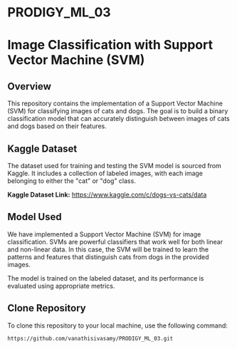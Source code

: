 # PRODIGY_ML_03
# Image Classification with Support Vector Machine (SVM)

## Overview
This repository contains the implementation of a Support Vector Machine (SVM) for classifying images of cats and dogs. The goal is to build a binary classification model that can accurately distinguish between images of cats and dogs based on their features.

## Kaggle Dataset
The dataset used for training and testing the SVM model is sourced from Kaggle. It includes a collection of labeled images, with each image belonging to either the "cat" or "dog" class.

**Kaggle Dataset Link:** https://www.kaggle.com/c/dogs-vs-cats/data

## Model Used
We have implemented a Support Vector Machine (SVM) for image classification. SVMs are powerful classifiers that work well for both linear and non-linear data. In this case, the SVM will be trained to learn the patterns and features that distinguish cats from dogs in the provided images.

The model is trained on the labeled dataset, and its performance is evaluated using appropriate metrics.

## Clone Repository
To clone this repository to your local machine, use the following command:

```bash
https://github.com/vanathisivasamy/PRODIGY_ML_03.git
```
